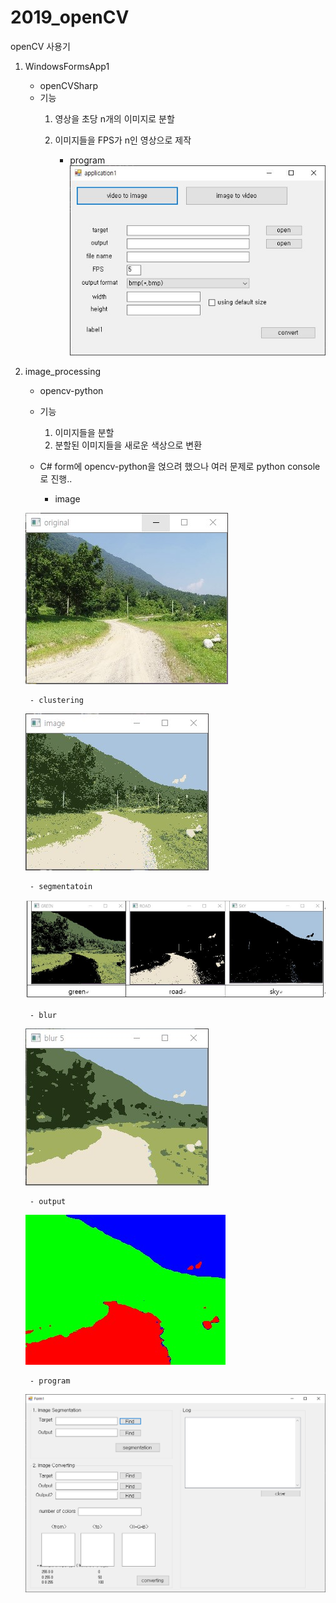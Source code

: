 # 2019_openCV
 openCV 사용기

1. WindowsFormsApp1
    - openCVSharp
    - 기능
        1. 영상을 초당 n개의 이미지로 분할
        2. 이미지들을 FPS가 n인 영상으로 제작

            - program
        ![application1](./sample_image/application1.JPG)


2. image_processing
    - opencv-python
    - 기능
        1. 이미지들을 분할
        2. 분할된 이미지들을 새로운 색상으로 변환

    - C# form에 opencv-python을 얹으려 했으나 여러 문제로 python console로 진행..

        - image

    ![original_image](./sample_image/image_processing_origin.jpg)

        - clustering
    ![clustering](./sample_image/image_processing_cluster.jpg)

        - segmentatoin
    ![segmentation](./sample_image/image_processing_segmentation.JPG)

        - blur
    ![blur](./sample_image/image_processing_blur.jpg)

        - output
    ![output](./sample_image/image_processing_output.jpg)

        - program
    ![application3](./sample_image/application3.png)
